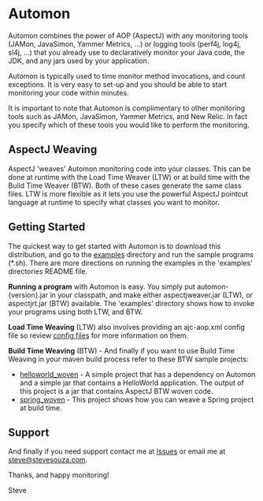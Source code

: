 # Automon
Automon combines the power of AOP (AspectJ) with any monitoring tools (JAMon, JavaSimon, Yammer Metrics, ...) or logging tools
(perf4j, log4j, sl4j, ...) that you already use to declaratively monitor your Java code, the JDK, and any jars used by your application.

Automon is typically used to time monitor method invocations, and count exceptions. It is very easy to set-up and you should
be able to start monitoring your code within minutes.

It is important to note that Automon is complimentary to other monitoring tools
such as JAMon, JavaSimon, Yammer Metrics, and New Relic.  In fact you specify which of these tools you would like to
perform the monitoring.

AspectJ Weaving
-----------------------------------
AspectJ 'weaves' Automon monitoring code into your classes.  This can be done at runtime with the Load Time Weaver (LTW)
or at build time with the Build Time Weaver (BTW).  Both of these cases generate the same class files.  LTW is more flexible
as it lets you use the powerful AspectJ pointcut language at runtime to specify what classes you want to monitor.

Getting Started
-----------------------------------
The quickest way to get started with Automon is to download this distribution, and go to the [examples](https://github.com/stevensouza/automon/tree/master/examples)
directory and run the sample programs (*.sh).  There are more directions on running the examples in the 'examples' directories README file.

**Running a program** with Automon is easy.  You simply put automon-{version}.jar in your classpath, and make either aspectjweaver.jar (LTW),
or aspectjrt.jar (BTW) available.  The 'examples' directory shows how to invoke your programs using both LTW, and BTW.

**Load Time Weaving** (LTW) also involves providing an ajc-aop.xml config file so review [config files](https://github.com/stevensouza/automon/tree/master/examples/config)
for more information on them.

**Build Time Weaving** (BTW) - And finally if you want to use Build Time Weaving in your maven build process refer to these BTW sample projects:

* [helloworld_woven](https://github.com/stevensouza/automon/tree/master/helloworld_woven) - A simple project that
has a dependency on Automon and a simple jar that contains a HelloWorld application.  The output of this project is a jar
  that contains AspectJ BTW woven code.
* [spring_woven](https://github.com/stevensouza/automon/tree/master/spring_woven) - This project shows how you can weave a Spring
project at build time.

Support
-----------------------------------
And finally if you need support contact me at [Issues](https://github.com/stevensouza/automon/issues) or email me
at steve@stevesouza.com.

Thanks, and happy monitoring!

Steve